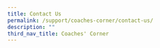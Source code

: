```yaml
---
title: Contact Us
permalink: /support/coaches-corner/contact-us/
description: ""
third_nav_title: Coaches' Corner
---
```

